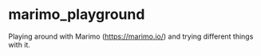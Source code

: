# marimo_playground
Playing around with Marimo (https://marimo.io/) and trying different things with it.
